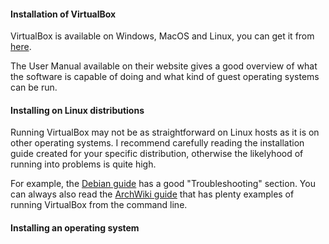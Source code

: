 #### Installation of VirtualBox
VirtualBox is available on Windows, MacOS and Linux, you can get it from [here](https://www.virtualbox.org/wiki/Downloads).

The User Manual available on their website gives a good overview of what the software is capable of doing and what kind of guest operating systems can be run.

#### Installing on Linux distributions
Running VirtualBox may not be as straightforward on Linux hosts as it is on other operating systems. I recommend carefully reading the installation guide created for your specific distribution, otherwise the likelyhood of running into problems is quite high. 

For example, the [Debian guide](https://wiki.debian.org/VirtualBox) has a good "Troubleshooting" section. You can always also read the [ArchWiki guide](https://wiki.archlinux.org/title/VirtualBox) that has plenty examples of running VirtualBox from the command line.

#### Installing an operating system
